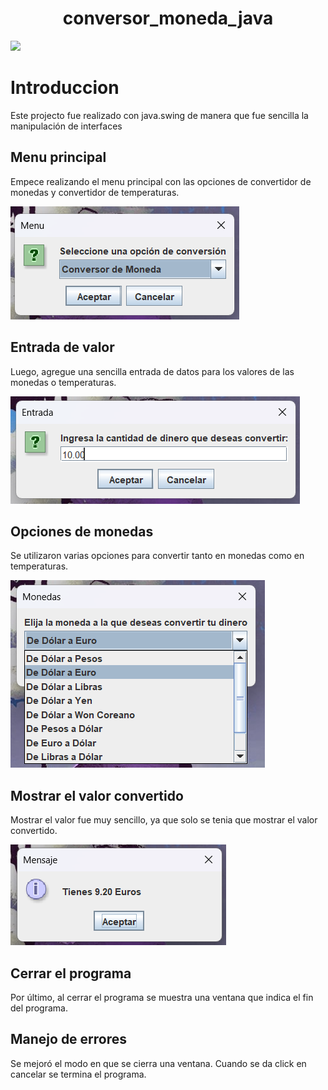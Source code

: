 <h1 align=center>conversor_moneda_java</h1>
<p align="left">
<img src="https://img.shields.io/badge/STATUS-EN%20DESAROLLO-green">
</p>
<h1>Introduccion</h1>
<p>Este projecto fue realizado con java.swing de manera que fue sencilla la manipulación de interfaces</p>
<h2>Menu principal</h2>
<p> Empece realizando el menu principal con las opciones de convertidor de monedas y convertidor de temperaturas.</p>
<img src="/imagenes/menuPrincipal.png">
<h2>Entrada de valor</h2>
<p>Luego, agregue una sencilla entrada de datos para los valores de las monedas o temperaturas.</p>
<img src="/imagenes/ingresarDatos.png">
<h2>Opciones de monedas</h2>
<p>Se utilizaron varias opciones para convertir tanto en monedas como en temperaturas.</p>
<img src="/imagenes/seleccionarConversion.png">
<h2>Mostrar el valor convertido</h2>
<p>Mostrar el valor fue muy sencillo, ya que solo se tenia que mostrar el valor convertido.</p>
<img src="/imagenes/mostrarValor.png">
<h2>Cerrar el programa</h2>
<p>Por último, al cerrar el programa se muestra una ventana que indica el fin del programa.</p>
<h2>Manejo de errores</h2>
<p>Se mejoró el modo en que se cierra una ventana. Cuando se da click en cancelar se termina el programa.</p>
